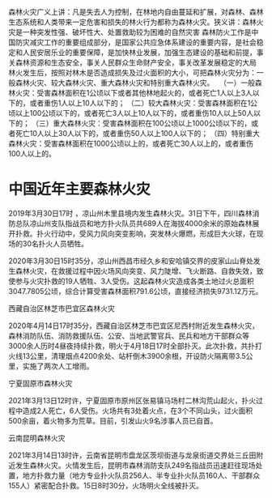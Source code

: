 

森林火灾广义上讲：凡是失去人为控制，在林地内自由蔓延和扩展，对森林、森林生态系统和人类带来一定危害和损失的林火行为都称为森林火灾。狭义讲：森林火灾是一种突发性强、破坏性大、处置救助较为困难的自然灾害
森林防火工作是中国防灾减灾工作的重要组成部分，是国家公共应急体系建设的重要内容，是社会稳定和人民安居乐业的重要保障，是加快林业发展，加强生态建设的基础和前提，事关森林资源和生态安全，事关人民群众生命财产安全，事关改革发展稳定的大局
林火发生后，按照对林木是否造成损失及过火面积的大小，可把森林火灾分为：一般森林火灾、较大森林火灾、重大森林火灾和特别重大森林火灾。 　（一）一般森林火灾：受害森林面积在1公顷以下或者其他林地起火的，或者死亡1人以上3人以下的，或者重伤1人以上10人以下的；
（二）较大森林火灾：受害森林面积在1公顷以上100公顷以下的，或者死亡3人以上10人以下的，或者重伤10人以上50人以下的；
（三）重大森林火灾：受害森林面积在100公顷以上1000公顷以下的，或者死亡10人以上30人以下的，或者重伤50人以上100人以下的；
（四）特别重大森林火灾：受害森林面积在1000公顷以上的，或者死亡30人以上的，或者重伤100人以上的。



# 中国近年主要森林火灾

2019年3月30日17时 ，凉山州木里县境内发生森林火灾。31日下午，四川森林消防总队凉山州支队指战员和地方扑火队员共689人在海拔4000余米的原始森林展开扑救。扑火行动中，受风力风向突变影响，突发林火爆燃，形成巨大火球，在现场的30名扑火人员牺牲。

2020年3月30日15时35分，凉山州西昌市经久乡和安哈镇交界的皮家山山脊处发生森林火灾，在救援过程中因火场风向突变、风力陡增、飞火断路、自救失效，致使参与火灾扑救的19人牺牲、3人受伤。这起森林火灾造成各类土地过火总面积3047.7805公顷，综合计算受害森林面积791.6公顷，直接经济损失9731.12万元。

西藏自治区林芝市巴宜区森林火灾

2020年4月14日17时35分，西藏自治区林芝市巴宜区尼西村附近发生森林火灾，森林消防队伍、消防救援队伍、公安、当地武警官兵、民兵和地方干部群众等3000余人历时4昼夜持续扑救，明火于4月18日17时全部扑灭。此次扑救，共扑打火线13公里，清理烟点4200余处、站杆倒木3900余根，开设防火隔离带3.5公里，实施了两次人工增雨。

宁夏固原市森林火灾

2021年3月13日12时许，宁夏固原市原州区张易镇马场村二林沟荒山起火，扑火过程中造成2人死亡，6人受伤。火场共有3处着火点，在3个不同山头，过火面积500余亩，着火物多为荒草。目前，引发山火9名涉事人员已自首。

云南昆明森林火灾

2021年3月14日13时许，云南省昆明市盘龙区茨坝街道与龙泉街道交界处三丘田附近发生森林火灾。火情发生后，昆明市森林消防支队249名指战员迅速赶往现场处置，地方扑救力量（地方专业扑火队员256人、半专业扑火队员160人、干部群众155人）紧密配合扑救。15日8时30分，火场明火全线被扑灭。
